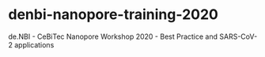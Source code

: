 # denbi-nanopore-training-2020
de.NBI - CeBiTec Nanopore Workshop 2020 - Best Practice and SARS-CoV-2 applications

